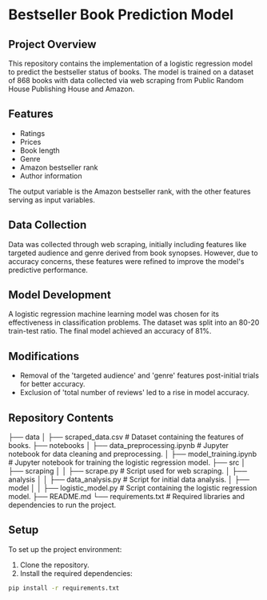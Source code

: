 # Bestseller Book Prediction Model

## Project Overview
This repository contains the implementation of a logistic regression model to predict the bestseller status of books. The model is trained on a dataset of 868 books with data collected via web scraping from Public Random House Publishing House and Amazon.

## Features
- Ratings
- Prices
- Book length
- Genre
- Amazon bestseller rank
- Author information

The output variable is the Amazon bestseller rank, with the other features serving as input variables.

## Data Collection
Data was collected through web scraping, initially including features like targeted audience and genre derived from book synopses. However, due to accuracy concerns, these features were refined to improve the model's predictive performance.

## Model Development
A logistic regression machine learning model was chosen for its effectiveness in classification problems. The dataset was split into an 80-20 train-test ratio. The final model achieved an accuracy of 81%.

## Modifications
- Removal of the 'targeted audience' and 'genre' features post-initial trials for better accuracy.
- Exclusion of 'total number of reviews' led to a rise in model accuracy.

## Repository Contents

├── data
│ ├── scraped_data.csv # Dataset containing the features of books.
├── notebooks
│ ├── data_preprocessing.ipynb # Jupyter notebook for data cleaning and preprocessing.
│ ├── model_training.ipynb # Jupyter notebook for training the logistic regression model.
├── src
│ ├── scraping
│ │ ├── scrape.py # Script used for web scraping.
│ ├── analysis
│ │ ├── data_analysis.py # Script for initial data analysis.
│ ├── model
│ │ ├── logistic_model.py # Script containing the logistic regression model.
├── README.md
└── requirements.txt # Required libraries and dependencies to run the project.

## Setup
To set up the project environment:
1. Clone the repository.
2. Install the required dependencies:
```bash
pip install -r requirements.txt



